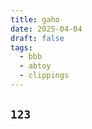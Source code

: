 ```yaml
---
title: gaho
date: 2025-04-04
draft: false
tags:
  - bbb
  - abtoy
  - clippings
---
```



`123`
---
